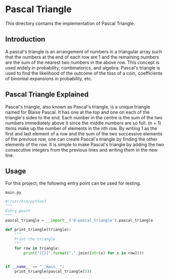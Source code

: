 # Pascal Triangle
This directory contains the implementation of Pascal Triangle.

## Introduction
A pascal's triangle is an arrangement of numbers in a triangular array such that the numbers at the end of each row are 1 and the remaining numbers are the sum of the nearest two numbers in the above row. This concept is used widely in probability, combinatorics, and algebra. Pascal's triangle is used to find the likelihood of the outcome of the toss of a coin, coefficients of binomial expansions in probability, etc.

## Pascal Triangle Explained
Pascal's triangle, also known as Pascal's triangle, is a unique triangle named for Blaise Pascal. It has one at the top and one on each of the triangle's sides to the end. Each number in the centre is the sum of the two numbers immediately above it since the middle numbers are so full. (n + 1) items make up the number of elements in the nth row. By writing 1 as the first and last element of a row and the sum of the two successive elements of the previous row, one can create Pascal's triangle by finding the other elements of the row. It is simple to make Pascal's triangle by adding the two consecutive integers from the previous lines and writing them in the new line.

## Usage
For this project, the following entry point can be used for testing.

`main.py`
```python
#!/usr/bin/python3
"""
Entry point
"""
pascal_triangle = __import__('0-pascal_triangle').pascal_triangle

def print_triangle(triangle):
    """
    Print the triangle
    """
    for row in triangle:
        print("[{}]".format(",".join([str(x) for x in row])))


if __name__ == "__main__":
    print_triangle(pascal_triangle(5))
```
